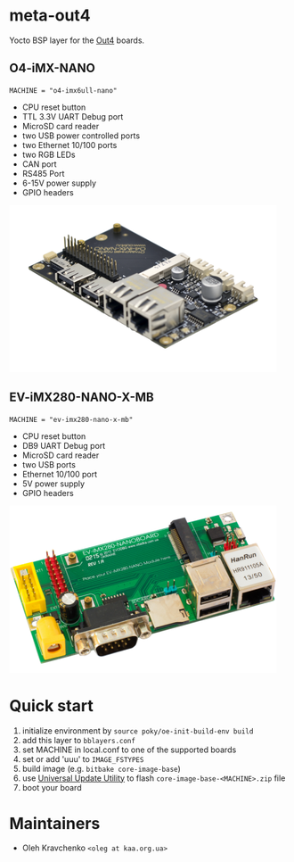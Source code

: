 # meta-out4

Yocto BSP layer for the [Out4](https://www.out4.ru/) boards.

## O4-iMX-NANO

`MACHINE = "o4-imx6ull-nano"`

- CPU reset button
- TTL 3.3V UART Debug port
- MicroSD card reader
- two USB power controlled ports
- two Ethernet 10/100 ports
- two RGB LEDs
- CAN port
- RS485 Port
- 6-15V power supply
- GPIO headers

![1]

## EV-iMX280-NANO-X-MB

`MACHINE = "ev-imx280-nano-x-mb"`

- CPU reset button
- DB9 UART Debug port
- MicroSD card reader
- two USB ports
- Ethernet 10/100 port
- 5V power supply
- GPIO headers

![2]

# Quick start

1. initialize environment by `source poky/oe-init-build-env build`
2. add this layer to `bblayers.conf`
3. set MACHINE in local.conf to one of the supported boards
4. set or add 'uuu' to `IMAGE_FSTYPES`
5. build image (e.g. `bitbake core-image-base`)
6. use [Universal Update Utility][5] to flash `core-image-base-<MACHINE>.zip` file
7. boot your board

# Maintainers

- Oleh Kravchenko `<oleg at kaa.org.ua>`

[1]: img/O4-iMX-NANO.png
[2]: img/EV-iMX280-NANO-X-MB.png
[3]: http://evodbg.net/products/mx28-eval-kits/14-ev-imx280-nano-x-mb.html
[4]: https://out4.ru/products/board/18-o4-imx-nano.html
[5]: https://github.com/NXPmicro/mfgtools "uuu (Universal Update Utility)"

